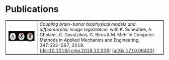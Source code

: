 # Publications

<table border="1" width="100%">
<col style="width:20%">
<col style="width:80%">
<tbody>
<tr>
<td><p align="center"><img src="pics/2019-scheufele-CMAME.png" alt="scheufele2019"  width="240"/></p></td>
<td>
<i> Coupling brain-tumor biophysical models and diffeomorphic image registration.</i>
with K. Scheufele, A. Gholami, C. Davatzikos, G. Biros & M. Mehl in
Computer Methods in Applied Mechanics and Engineering, 347:533-567, 2019.<br>
[<a href="https://doi.org/10.1016/j.cma.2018.12.008">doi:10.1016/j.cma.2018.12.008</a>]
[<a href="https://arxiv.org/abs/1710.06420">arXiv:1710.06420</a>]
</td>
</tr>
</tbody>
</table>



